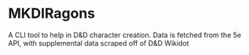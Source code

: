 # MKDIRagons
A CLI tool to help in D&amp;D character creation. Data is fetched from the 5e API, with supplemental data scraped off of D&amp;D Wikidot
